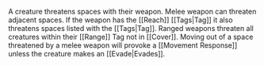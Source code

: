 A creature threatens spaces with their weapon. Melee weapon can threaten adjacent spaces. If the weapon has the [[Reach]] [[Tags|Tag]] it also threatens spaces listed with the [[Tags|Tag]]. Ranged weapons threaten all creatures within their [[Range]] Tag not in [[Cover]]. Moving out of a space threatened by a melee weapon will provoke a [[Movement Response]] unless the creature makes an [[Evade|Evades]].